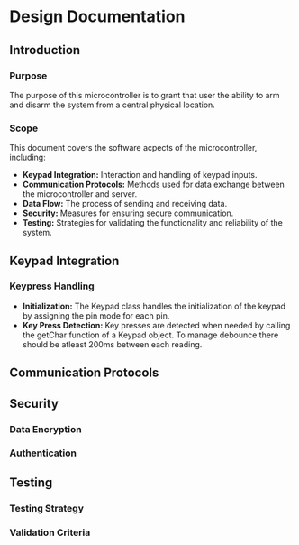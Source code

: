# Design Documentation


## Introduction

### Purpose
The purpose of this microcontroller is to grant that user the ability to arm and disarm the system from a central physical location.

### Scope
This document covers the software acpects of the microcontroller, including:
* **Keypad Integration:** Interaction and handling of keypad inputs.
* **Communication Protocols:** Methods used for data exchange between the microcontroller and server.
* **Data Flow:** The process of sending and receiving data.
* **Security:** Measures for ensuring secure communication.
* **Testing:** Strategies for validating the functionality and reliability of the system.


## Keypad Integration

### Keypress Handling
  - **Initialization:** The Keypad class handles the initialization of the keypad by assigning the pin mode for each pin.
  - **Key Press Detection:** Key presses are detected when needed by calling the getChar function of a Keypad object. To manage debounce there should be atleast 200ms between each reading.

## Communication Protocols


## Security

### Data Encryption

### Authentication


## Testing

### Testing Strategy

### Validation Criteria